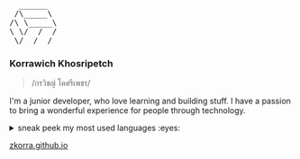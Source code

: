 <pre>
  ______
 /\_____\
/\ \_____\
\ \/  /  /
 \/__/__/
</pre>

### Korrawich Khosripetch

> /กรวิชญ์ โคศรีเพชร/ 

I'm a junior developer, who love learning and building stuff. I have a passion to bring a wonderful experience for people through technology.

<details>
  <summary>sneak peek my most used languages :eyes:</summary>
  
  ![Top Langs](https://github-readme-stats.vercel.app/api/top-langs/?username=zkorra&langs_count=6&hide=jupyter%20notebook,ejs&layout=compact&custom_title=Most%20used%20languages%20:\)&title_color=0062ff&text_color=000000&border_color=ebedef&border_radius=14&bg_color=75,ffffff,f2f7ff)
</details>

[zkorra.github.io](https://zkorra.github.io)
